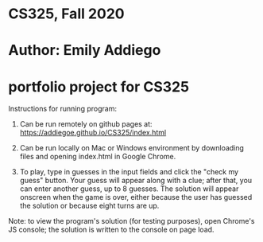 # CS325, Fall 2020
# Author: Emily Addiego
# portfolio project for CS325


Instructions for running program:
1) Can be run remotely on github pages at: https://addiegoe.github.io/CS325/index.html

2) Can be run locally on Mac or Windows environment by downloading files and opening index.html in Google Chrome.

3) To play, type in guesses in the input fields and click the "check my guess" button. Your guess will appear along with a clue; after that, you can enter another guess, up to 8 guesses. The solution will appear onscreen when the game is over, either because the user has guessed the solution or because eight turns are up.

Note: to view the program's solution (for testing purposes), open Chrome's JS console; the solution is written to the console on page load.
